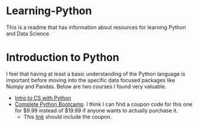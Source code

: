 # Learning-Python
This is a readme that has information about resources for learning Python and Data Science


# Introduction to Python

I feel that having at least a basic understanding of the Python language is important before moving into the specific data focused packages like Numpy and Pandas. Below are two courses I found very valuable. 

- [Intro to CS with Python](https://www.edx.org/course/introduction-computer-science-mitx-6-00-1x-11)
- [Complete Python Bootcamp](https://www.udemy.com/complete-python-bootcamp/). I think I can find a coupon code for this one for $9.99 instead of $19.99 if anyone wants to actually purchase it. 
  - This [link](https://www.udemy.com/complete-python-bootcamp/?couponCode=CURRENT_STU_COMPY) should include the coupon. 
